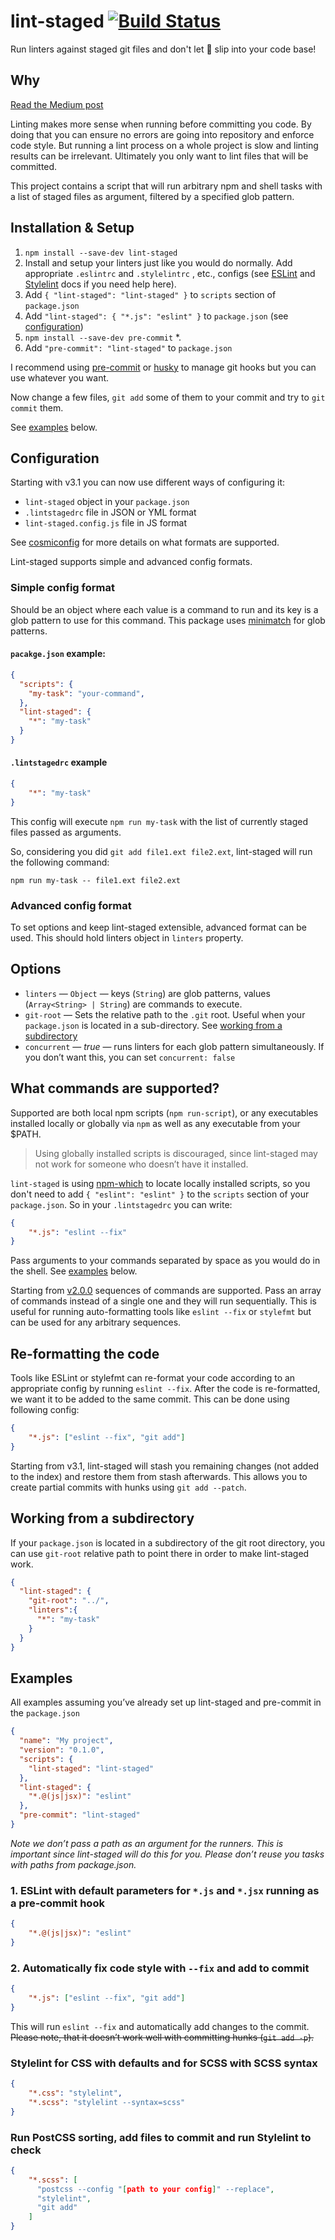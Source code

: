 # lint-staged [![Build Status](https://travis-ci.org/okonet/lint-staged.svg?branch=master)](https://travis-ci.org/okonet/lint-staged)

Run linters against staged git files and don't let :poop: slip into your code base!

## Why

[Read the Medium post](https://medium.com/@okonetchnikov/make-linting-great-again-f3890e1ad6b8#.8qepn2b5l)

Linting makes more sense when running before committing you code. By doing that you can ensure no errors are going into repository and enforce code style. But running a lint process on a whole project is slow and linting results can be irrelevant. Ultimately you only want to lint files that will be committed.

This project contains a script that will run arbitrary npm and shell tasks with a list of staged files as argument, filtered by a specified glob pattern.

## Installation & Setup

1. `npm install --save-dev lint-staged`
1. Install and setup your linters just like you would do normally. Add appropriate `.eslintrc` and `.stylelintrc` , etc., configs (see [ESLint](http://eslint.org) and [Stylelint](http://stylelint.io/) docs if you need help here).
1. Add `{ "lint-staged": "lint-staged" }` to `scripts` section of `package.json`
1. Add `"lint-staged": { "*.js": "eslint" }` to `package.json` (see [configuration](#configuration))
1. `npm install --save-dev pre-commit` *. 
1. Add `"pre-commit": "lint-staged"` to `package.json`

I recommend using [pre-commit](https://github.com/observing/pre-commit) or [husky](https://github.com/typicode/husky) to manage git hooks but you can use whatever you want.

Now change a few files, `git add` some of them to your commit and try to `git commit` them.

See [examples](#examples) below.

## Configuration

Starting with v3.1 you can now use different ways of configuring it:

* `lint-staged` object in your `package.json`
* `.lintstagedrc` file in JSON or YML format
* `lint-staged.config.js` file in JS format

See [cosmiconfig](https://github.com/davidtheclark/cosmiconfig) for more details on what formats are supported.

Lint-staged supports simple and advanced config formats.

### Simple config format

Should be an object where each value is a command to run and its key is a glob pattern to use for this command. This package uses [minimatch](https://github.com/isaacs/minimatch) for glob patterns.

#### `pacakge.json` example:
```json
{
  "scripts": {
    "my-task": "your-command",
  },
  "lint-staged": {
    "*": "my-task"
  }
}
```

#### `.lintstagedrc` example

```json
{
	"*": "my-task"
}
```

This config will execute `npm run my-task` with the list of currently staged files passed as arguments.

So, considering you did `git add file1.ext file2.ext`, lint-staged will run the following command:

`npm run my-task -- file1.ext file2.ext`

### Advanced config format
To set options and keep lint-staged extensible, advanced format can be used. This should hold linters object in `linters` property.

## Options

* `linters` — `Object` — keys (`String`) are glob patterns, values (`Array<String> | String`) are commands to execute.
* `git-root` — Sets the relative path to the `.git` root. Useful when your `package.json` is located in a sub-directory. See [working from a subdirectory](#working-from-a-subdirectory)
* `concurrent` — *true* — runs linters for each glob pattern simultaneously. If you don’t want this, you can set `concurrent: false`

## What commands are supported?

Supported are both local npm scripts (`npm run-script`), or any executables installed locally or globally via `npm` as well as any executable from your $PATH.

> Using globally installed scripts is discouraged, since lint-staged may not work for someone who doesn’t have it installed.

`lint-staged` is using [npm-which](https://github.com/timoxley/npm-which) to locate locally installed scripts, so you don't need to add `{ "eslint": "eslint" }` to the `scripts` section of your `package.json`. So  in your `.lintstagedrc` you can write:

```json
{
	"*.js": "eslint --fix"
}
```

Pass arguments to your commands separated by space as you would do in the shell. See [examples](#examples) below.

Starting from [v2.0.0](https://github.com/okonet/lint-staged/releases/tag/2.0.0) sequences of commands are supported. Pass an array of commands instead of a single one and they will run sequentially. This is useful for running auto-formatting tools like `eslint --fix` or `stylefmt` but can be used for any arbitrary sequences.

## Re-formatting the code

Tools like ESLint or stylefmt can re-format your code according to an appropriate config  by running `eslint --fix`. After the code is re-formatted, we want it to be added to the same commit. This can be done using following config:

```json
{
	"*.js": ["eslint --fix", "git add"]
}
```

Starting from v3.1, lint-staged will stash you remaining changes (not added to the index) and restore them from stash afterwards. This allows you to create partial commits with hunks using `git add --patch`.

## Working from a subdirectory

If your `package.json` is located in a subdirectory of the git root directory, you can use `git-root` relative path to point there in order to make lint-staged work. 

```json
{
  "lint-staged": {
    "git-root": "../",
    "linters":{
      "*": "my-task"
    }
  }
}
```

## Examples

All examples assuming you’ve already set up lint-staged and pre-commit in the  `package.json`

```json
{
  "name": "My project",
  "version": "0.1.0",
  "scripts": {
    "lint-staged": "lint-staged"
  },
  "lint-staged": {
    "*.@(js|jsx)": "eslint"
  },
  "pre-commit": "lint-staged"
}
```

*Note we don’t pass a path as an argument for the runners. This is important since lint-staged will do this for you. Please don’t reuse you tasks with paths from package.json.*

### 1. ESLint with default parameters for `*.js` and `*.jsx` running as a pre-commit hook

```json
{
	"*.@(js|jsx)": "eslint"
}
```

### 2. Automatically fix code style with `--fix` and add to commit

```json
{
	"*.js": ["eslint --fix", "git add"]
}
```

This will run `eslint --fix` and automatically add changes to the commit. ~~Please note, that it doesn’t work well with committing hunks (`git add -p`).~~

### Stylelint for CSS with defaults and for SCSS with SCSS syntax

```json
{
	"*.css": "stylelint",
	"*.scss": "stylelint --syntax=scss"
}
```

### Run PostCSS sorting, add files to commit and run Stylelint to check

```json
{
	"*.scss": [
	  "postcss --config "[path to your config]" --replace",
	  "stylelint",
	  "git add"
	]
}
```
